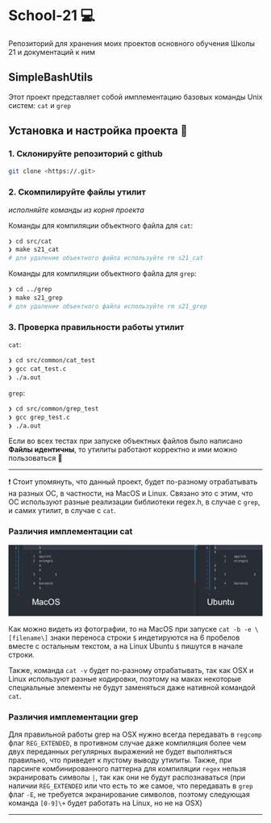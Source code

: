 # School-21 💻

Репозиторий для хранения моих проектов основного обучения Школы 21 и документаций к ним

## SimpleBashUtils

Этот проект представляет собой имплементацию базовых команды Unix систем: ```cat``` и ```grep```

## Установка и настройка проекта 🔧

### 1. Склонируйте репозиторий с github
```.sh
git clone <https://.git>
```

### 2. Скомпилируйте файлы утилит 

*исполняйте команды из корня проекта*

Команды для компиляции объектного файла для ```cat```:

```.sh
❯ cd src/cat
❯ make s21_cat
# для удаление объектного файла используйте rm s21_cat
```

Команды для компиляции объектного файла для ```grep```:

```.sh
❯ cd ../grep
❯ make s21_grep
# для удаление объектного файла используйте rm s21_grep
```

### 3. Проверка правильности работы утилит

```cat```:

```.sh
❯ cd src/common/cat_test
❯ gcc cat_test.c
❯ ./a.out
```

```grep```:

```.sh
❯ cd src/common/grep_test
❯ gcc grep_test.c
❯ ./a.out
```

Если во всех тестах при запуске объектных файлов было написано **Файлы идентичны**, то утилиты работают корректно и ими можно пользоваться 🤗

---

❗️ Стоит упомянуть, что данный проект, будет по-разному отрабатывать на разных ОС, в частности, на MacOS и Linux. Связано это с этим, что ОС используют разные реализации библиотеки regex.h, в случае с ```grep```, и самих утилит, в случае с ```cat```.

### Различия имплементации cat

 ![cat difference](photos/SimpleBashUtils/cat_difference.jpeg)

 Как можно видеть из фотографии, то на MacOS при запуске ```cat -b -e \[filename\]``` знаки переноса строки `$` индетируются на 6 пробелов вместе с остальным текстом, а на Linux Ubuntu `$` пишутся в начале строки.

 Также, команда ```cat -v``` будет по-разному отрабатывать, так как OSX и Linux используют разные кодировки, поэтому на маках некоторые специальные элементы не будут заменяться даже нативной командой ```cat```.

 ### Различия имплементации grep

 Для правильной работы grep на OSX нужно всегда передавать в ```regсomp``` флаг ```REG_EXTENDED```, в противном случае даже компиляция более чем двух переданных регулярных выражений не будет выполняться правильно, что приведет к пустому выводу утилиты. Также, при парсинге комбинированного паттерна для компиляции ```regex``` нельзя экранировать символы ```|```, так как они не будут распознаваться (при наличии ```REG_EXTENDED``` или что есть то же самое, что передавать в ```grep``` флаг ```-E```, не требуется экранирование символов, поэтому следующая команда ```[0-9]\+``` будет работать на Linux, но не на OSX)

---